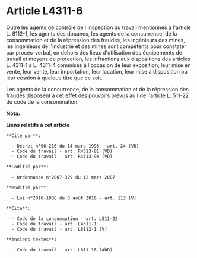 # Article L4311-6

Outre les agents de contrôle de l'inspection du travail mentionnés à l'article L. 8112-1, les agents des douanes, les agents
de la concurrence, de la consommation et de la répression des fraudes, les ingénieurs des mines, les ingénieurs de
l'industrie et des mines sont compétents pour constater par procès-verbal, en dehors des lieux d'utilisation des équipements
de travail et moyens de protection, les infractions aux dispositions des articles L. 4311-1 à L. 4311-4 commises à l'occasion
de leur exposition, leur mise en vente, leur vente, leur importation, leur location, leur mise à disposition ou leur cession
à quelque titre que ce soit. 

Les agents de la concurrence, de la consommation et de la répression des fraudes disposent à cet effet des pouvoirs prévus au
I de l'article L. 511-22 du code de la consommation.

**Nota:**



**Liens relatifs à cet article**

	**Cité par**:

	  - Décret n°96-216 du 14 mars 1996 - art. 24 (VD)
	  - Code du travail - art. R4313-81 (VD)
	  - Code du travail - art. R4313-90 (VD)

	**Codifié par**:

	  - Ordonnance n°2007-329 du 12 mars 2007

	**Modifié par**:

	  - Loi n°2016-1088 du 8 août 2016 - art. 113 (V)

	**Cite**:

	  - Code de la consommation - art. L511-22
	  - Code du travail - art. L4311-1
	  - Code du travail - art. L8112-1 (V)

	**Anciens textes**:

	  - Code du travail - art. L611-16 (AbD)
